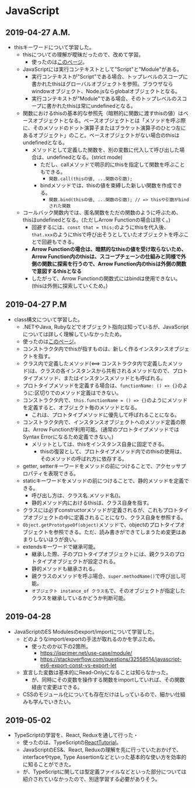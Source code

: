 # JavaScript

## 2019-04-27 A.M.

* thisキーワードについて学習した。
  * thisについての理解が曖昧だったので、改めて学習。
    * 使ったのは[このページ](https://jsprimer.net/basic/function-this/)。
  * JavaScriptには実行コンテキストとして"Script"と"Module"がある。
    + 実行コンテキストが"Script"である場合、トップレベルのスコープに書かれたthisはグローバルオブジェクトを参照。ブラウザならwindowオブジェクト、Node.jsならglobalオブジェクトとなる。
    + 実行コンテキストが"Module"である場合、そのトップレベルのスコープに書かれたthisは常にundefinedとなる。
  * 関数におけるthisの基本的な参照先（暗黙的に関数に渡すthisの値）はベースオブジェクトとなる。ベースオブジェクトとは「メソッドを呼ぶ際に、そのメソッドのドット演算子またはブラケット演算子のひとつ左にあるオブジェクト」のこと。ベースオブジェクトがない場合のthisはundefinedとなる。
    + メソッドとして定義した関数を、別の変数に代入して呼び出した場合は、undefinedとなる。(strict mode)
      * ただし、callメソッドで明示的にthisを指定して関数を呼ぶこともできる。
        + `関数.call(thisの値, ...関数の引数);`
      * bindメソッドでは、thisの値を束縛した新しい関数を作成できる。
        + `関数.bind(thisの値, ...関数の引数); // => thisや引数がbindされた関数`
  * コールバック関数内では、匿名関数をただの関数のように呼ぶため、thisはundefinedとなる。(ただしArrow Functionの場合は除く。)
    + 回避するには、`const that = this;`のようにthisを代入後、`that.xxx`のようにthisで呼び出そうとしていたオブジェクトを呼ぶことで回避もできる。
    + **Arrow Functionの場合は、暗黙的なthisの値を受け取らないため、Arrow Function内のthisは、スコープチェーンの仕組みと同様で外側の関数に探索を行うので、Arrow Function内のthisは外側の関数で意図するthisとなる**
    + したがって、Arrow Functionの関数式にはbindは使用できない。(thisは外側に探索していくため。)

## 2019-04-27 P.M

* class構文について学習した。
  * .NETやJava, Rubyなどでオブジェクト指向は知っているが、JavaScriptについては詳しく理解していなかったため。
   * 使ったのは[このページ](https://jsprimer.net/basic/class/)。
  * コンストラクタ内でthisが指すものは、新しく作るインスタンスオブジェクトを指す。
  * クラス内で定義したメソッド(<==> コンストラクタ内で定義したメソッド)は、クラスの各インスタンスから共有されるメソッドなので、プロトタイプメソッド、またはインスタンスメソッドとも呼ばれる。
  * プロトタイプメソッドを定義する場合は、`functionName: () => {}`のように:区切りでのメソッド定義はできない。
  * コンストラクタ内で、`this.functionName = () => {}`のようにメソッドを定義すると、オブジェクト毎のメソッドとなる。
    * これは、プロトタイプメソッドに優先して呼ばれることになる。
  * コンストラクタ内で、インスタンスオブジェクトへのメソッド定義の際は、Arrow Functionが利用可能。(通常のプロトタイプメソッドではSyntax Errorになるため定義できない。)
    * メリットとしては、thisをインスタンス自身に固定できる。
      * thisの復習として、プロトタイプメソッド内でのthisの使用は、そのメソッドの呼ばれ方に依存する。
  * getter, setterキーワードをメソッドの前につけることで、アクセッサプロパティを表現できる。
  * staticキーワードをメソッドの前につけることで、静的メソッドを定義できる。
    * 呼び出し方は、クラス名.メソッド名()。
    * 静的メソッド内におけるthisは、クラス自身を指す。
  * クラスには必ずconstructorメソッドが定義されるが、これもプロトタイプオブジェクトの中に定義されることになり、クラス自身を参照する。
  * `Object.getPrototypeOf(object)`メソッドで、objectのプロトタイプオブジェクトを参照できる。ただ、読み書きができてしまうため変更はあまりしないほうが良い。
  * extendsキーワードで継承可能。
    * 継承した際、子のプロトタイプオブジェクトには、親クラスのプロトタイプオブジェクトが設定される。
    * 静的メソッドも継承される。
    * 親クラスのメソッドを呼ぶ場合、`super.methodName()`で呼び出し可能。
    * `オブジェクト instance_of クラス名`で、そのオブジェクトが指定したクラスを継承しているかどうか判断可能。

## 2019-04-28

* JavaScriptのES Modulesのexport/importについて学習した。
  * どのようなimport/exportの手法が取れるのかを学ぶため。
    * 使ったのか以下の2箇所。
      * https://jsprimer.net/use-case/module/
      * https://stackoverflow.com/questions/32558514/javascript-es6-export-const-vs-export-let
  * 宣言した変数は基本的にRead-Onlyになることは知らなかった。
    * が、同時にその変数を操作する関数をimportしていれば、その関数経由で変更はできる。
  * CSSのモジュール化についても存在だけはしっているので、細かい仕組みも学んでいきたい。

## 2019-05-02

* TypeScriptの学習を、React, Reduxを通して行った・
  + 使ったのは、TypeScriptの[ReactTutorial](https://github.com/Microsoft/TypeScript-React-Starter)。
  + JavaScriptのES&、React, Reduxの理解を先に行っていたおかげで、interfaceやtype, Type Assertionなどといった基本的な使い方を効率的に知ることができた。
  + が、TypeScriptに関しては型定義ファイルなどといった部分については紹介されていなかったので、別途学習する必要がありそう。
